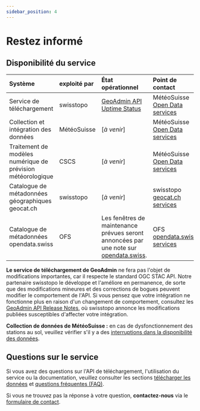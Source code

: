 ```yaml
---
sidebar_position: 4
---
```


# Restez informé

## Disponibilité du service

| Système | exploité par | État opérationnel | Point de contact |
|:-------|:------------|:-------------------|:--------------|
| Service de téléchargement | swisstopo | [GeoAdmin API Uptime Status](https://api3.geo.admin.ch/api/status.html) | MétéoSuisse [Open Data services](https://www.meteosuisse.admin.ch/portrait/contact/formulaire-de-contact.html) |
| Collection et intégration des données | MétéoSuisse | [*à venir*] | MétéoSuisse [Open Data services](https://www.meteosuisse.admin.ch/portrait/contact/formulaire-de-contact.html) |
| Traitement de modèles numérique de prévision météorologique | CSCS | [*à venir*] | MétéoSuisse [Open Data services](https://www.meteosuisse.admin.ch/portrait/contact/formulaire-de-contact.html) |
| Catalogue de métadonnées géographiques geocat.ch | swisstopo | [*à venir*] | swisstopo [geocat.ch services](https://info.geocat.ch/fr/contacts) |
| Catalogue de métadonnées opendata.swiss | OFS | Les fenêtres de maintenance prévues seront annoncées par une note sur [opendata.swiss](https://opendata.swiss). | OFS [opendata.swiss services](https://opendata.swiss/fr/contact) |

**Le service de téléchargement de GeoAdmin** ne fera pas l'objet de modifications importantes, car il respecte le standard OGC STAC API. Notre partenaire swisstopo le développe et l'améliore en permanence, de sorte que des modifications mineures et des corrections de bogues peuvent modifier le comportement de l'API. Si vous pensez que votre intégration ne fonctionne plus en raison d'un changement de comportement, consultez les [GeoAdmin API Release Notes](https://api3.geo.admin.ch/releasenotes/index.html), où swisstopo annonce les modifications publiées susceptibles d'affecter votre intégration.

**Collection de données de MétéoSuisse :** en cas de dysfonctionnement des stations au sol, veuillez vérifier s'il y a des [interruptions dans la disponibilité des données](https://www.meteosuisse.admin.ch/services-et-publications/applications/disponibilite-des-donnees.html).


## Questions sur le service

Si vous avez des questions sur l'API de téléchargement, l'utilisation du service ou la documentation, veuillez consulter les sections [télécharger les données](/general/download) et [questions fréquentes (FAQ)](/general/faq).

Si vous ne trouvez pas la réponse à votre question, **contactez-nous** via le [formulaire de contact](https://www.meteosuisse.admin.ch/portrait/contact/formulaire-de-contact.html).
